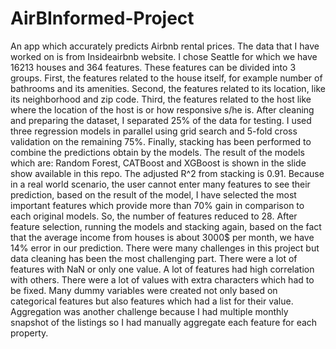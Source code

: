 # AirBInformed-Project
An app which accurately predicts Airbnb rental prices.
The data that I have worked on is from Insideairbnb website. I chose Seattle for which we have 16213 houses and 364 features.
These features can be divided into 3 groups. First, the features related to the house itself, for example number of bathrooms and its amenities. Second, the features related to its location, like its neighborhood and zip code. Third, the features related to the host like where the location of the host is or how responsive s/he is.
After cleaning and preparing the dataset, I separated 25% of the data for testing. I used three regression models in parallel using grid search and 5-fold cross validation on the remaining 75%.
Finally, stacking has been performed to combine the predictions obtain by the models.
The result of the models which are: Random Forest, CATBoost and XGBoost is shown in the slide show available in this repo. The adjusted R^2 from stacking is 0.91.
Because in a real world scenario, the user cannot enter many features to see their prediction, based on the result of the model, I have selected the most important features which provide more than 70% gain in comparison to each original models.
So, the number of features reduced to 28. After feature selection, running the models and stacking again, based on the fact that the average income from houses is about 3000$ per month, we have 14% error in our prediction.
There were many challenges in this project but data cleaning has been the most challenging part. There were a lot of features with NaN or only one value. A lot of features had high correlation with others.
There were a lot of values with extra characters which had to be fixed. Many dummy variables were created not only based on categorical features but also features which had a list for their value.
Aggregation was another challenge because I had multiple monthly snapshot of the listings so I had manually aggregate each feature for each property. 
